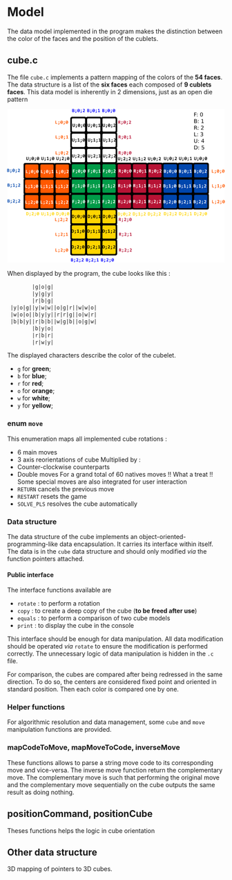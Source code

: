 # Model
The data model implemented in the program makes the distinction between the
color of the faces and the position of the cublets.

## cube.c
The file `cube.c` implements a pattern mapping of the colors of the **54
faces**. The data structure is a list of the **six faces** each composed of **9
cublets faces**.
This data model is inherently in 2 dimensions, just as an open die pattern

![Mapping](docs/cube.svg.png)

When displayed by the program, the cube looks like this :
```
        |g|o|g|
        |y|g|y|
        |r|b|g|
 |y|o|g||y|w|w||o|g|r||w|w|o|
 |w|o|o||b|y|y||r|r|g||o|w|r|
 |b|b|y||r|b|b||w|g|b||o|g|w|
        |b|y|o|
        |r|b|r|
        |r|w|y|
```
The displayed characters describe the color of the cubelet.
* `g` for **green**;
* `b` for **blue**;
* `r` for **red**;
* `o` for **orange**;
* `w` for **white**;
* `y` for **yellow**;

### enum `move`
This enumeration maps all implemented cube rotations :
* 6 main moves
* 3 axis reorientations of cube
Multiplied by :
* Counter-clockwise counterparts
* Double moves
For a grand total of 60 natives moves !! What a treat !!
Some special moves are also integrated for user interaction
* `RETURN` cancels the previous move
* `RESTART` resets the game
* `SOLVE_PLS` resolves the cube automatically

### Data structure
The data structure of the cube implements an object-oriented-programming-like
data encapsulation. It carries its interface within itself.  The data is in the 
`cube` data structure and should only modified _via_ the function pointers
attached.

#### Public interface
The interface functions available are
* `rotate` : to perform a rotation
* `copy` : to create a deep copy of the cube (**to be freed after use**)
* `equals` : to perform a comparison of two cube models
* `print` : to display the cube in the console

This interface should be enough for data manipulation. All data modification
should be operated _via_ `rotate` to ensure the modification is performed
correctly.
The unnecessary logic of data manipulation is hidden in the `.c` file.

For comparison, the cubes are compared after being redressed in the same
direction. To do so, the centers are considered fixed point and oriented in
standard position. Then each color is compared one by one.

### Helper functions
For algorithmic resolution and data management, some `cube` and `move`
manipulation functions are provided.

### mapCodeToMove, mapMoveToCode, inverseMove
These functions allows to parse a string move code to its corresponding move and
vice-versa. The inverse move function return the complementary move. The
complementary move is such that performing the original move and the
complementary move sequentially on the cube outputs the same result as doing
nothing.

## positionCommand, positionCube
Theses functions helps the logic in cube orientation 


## Other data structure
3D mapping of pointers to 3D cubes.
